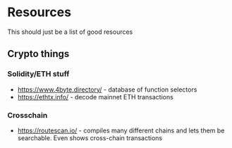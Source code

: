 # Resources

This should just be a list of good resources

## Crypto things
### Solidity/ETH stuff
- https://www.4byte.directory/ - database of function selectors
- https://ethtx.info/ - decode mainnet ETH transactions

### Crosschain
- https://routescan.io/ - compiles many different chains and lets them be searchable. Even shows cross-chain transactions

